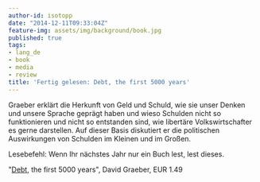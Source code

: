 ```yaml
---
author-id: isotopp
date: "2014-12-11T09:33:04Z"
feature-img: assets/img/background/book.jpg
published: true
tags:
- lang_de
- book
- media
- review
title: 'Fertig gelesen: Debt, the first 5000 years'
---
```

Graeber erklärt die Herkunft von Geld und Schuld, wie sie unser Denken und unsere Sprache geprägt haben und wieso Schulden nicht so funktionieren und nicht so entstanden sind, wie libertäre Volkswirtschafter es gerne darstellen. Auf dieser Basis diskutiert er die politischen Auswirkungen von Schulden im Kleinen und im Großen.

Lesebefehl: Wenn Ihr nächstes Jahr nur ein Buch lest, lest dieses.

"[Debt](https://www.amazon.de/Debt-Updated-Expanded-First-Years-ebook/dp/B00Q1HZMCW), the first 5000 years", David Graeber, EUR 1.49
